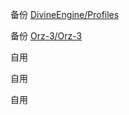 备份 [DivineEngine/Profiles](https://github.com/DivineEngine/Profiles/)

备份 [Orz-3/Orz-3](https://github.com/Orz-3/Orz-3/)

自用

自用

自用